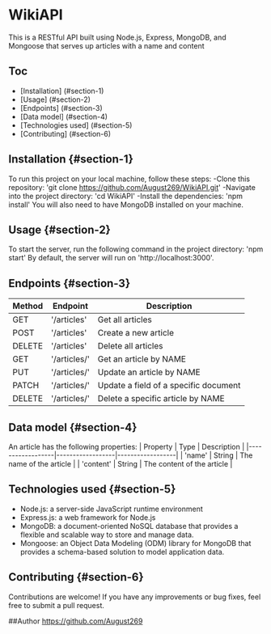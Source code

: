 # WikiAPI
This is a RESTful API built using Node.js, Express, MongoDB, and Mongoose that serves up articles with a name and content

## Toc
- [Installation] (#section-1)
- [Usage] (#section-2)
- [Endpoints] (#section-3)
- [Data model] (#section-4)
- [Technologies used] (#section-5)
- [Contributing] (#section-6)

## Installation {#section-1}
To run this project on your local machine, follow these steps:
-Clone this repository: 'git clone https://github.com/August269/WikiAPI.git'
-Navigate into the project directory: 'cd WikiAPI'
-Install the dependencies: 'npm install'
You will also need to have MongoDB installed on your machine.

## Usage {#section-2} 
To start the server, run the following command in the project directory: 'npm start'
By default, the server will run on 'http://localhost:3000'.

## Endpoints {#section-3}
| Method | Endpoint | Description |
|------------------|------------------|------------------|
| GET   | '/articles'   | Get all articles   |
| POST   | '/articles'  | Create a new article   |
| DELETE   | '/articles'   | Delete all articles   |
| GET  | '/articles/<article-name>'   | Get an article by NAME   |
| PUT   | '/articles/<article-name>'   | Update an article by NAME   |
| PATCH   | '/articles/<article-name>'   | Update a field of a specific document   |
| DELETE   | '/articles/<article-name>'   | Delete a specific article by NAME   |

## Data model {#section-4}
An article has the following properties:
| Property | Type | Description |
|------------------|------------------|------------------|
| 'name'   | String   | The name of the article   |
| 'content'   | String   | The content of the article   |

## Technologies used {#section-5}
- Node.js: a server-side JavaScript runtime environment
- Express.js: a web framework for Node.js
- MongoDB: a document-oriented NoSQL database that provides a flexible and scalable way to store and manage data.
- Mongoose: an Object Data Modeling (ODM) library for MongoDB that provides a schema-based solution to model application data.

## Contributing {#section-6}
Contributions are welcome! If you have any improvements or bug fixes, feel free to submit a pull request.

##Author
https://github.com/August269
